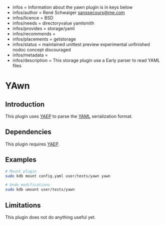 - infos = Information about the yawn plugin is in keys below
- infos/author = René Schwaiger <sanssecours@me.com>
- infos/licence = BSD
- infos/needs = directoryvalue yamlsmith
- infos/provides = storage/yaml
- infos/recommends =
- infos/placements = getstorage
- infos/status = maintained unittest preview experimental unfinished nodoc concept discouraged
- infos/metadata =
- infos/description = This storage plugin use a Early parser to read YAML files

# YAwn

## Introduction

This plugin uses [YAEP](https://github.com/vnmakarov/yaep) to  parse the [YAML](http://yaml.org) serialization format.

## Dependencies

This plugin requires [YAEP](https://github.com/vnmakarov/yaep#installing).

## Examples

```sh
# Mount plugin
sudo kdb mount config.yaml user/tests/yawn yawn

# Undo modifications
sudo kdb umount user/tests/yawn
```

## Limitations

This plugin does not do anything useful yet.
